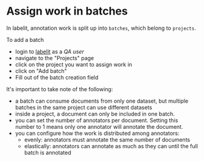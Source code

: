# Assign work in batches

In labelit, annotation work is split up into `batches`, which belong to `projects`.

To add a batch

* login to [labelit](localhost:8080) as a *QA user*
* navigate to the "Projects" page
* click on the project you want to assign work in
* click on "Add batch"
* Fill out of the batch creation field

It's important to take note of the following:

* a batch can consume documents from only one dataset, but multiple batches in the same project
can use different datasets
* inside a project, a document can only be included in one batch. 
* you can set the number of annotators per document. Setting this number to 1 means only
one annotator will annotate the document.
* you can configure how the work is distributed among annotators:
    * evenly: annotators must annotate the same number of documents
    * elastically: annotators can annotate as much as they can until the full batch is annotated